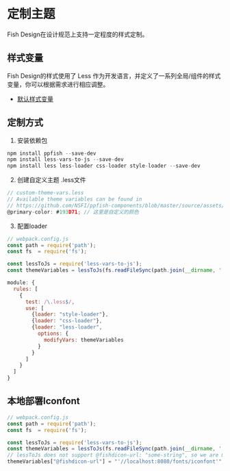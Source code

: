 # 定制主题
Fish Design在设计规范上支持一定程度的样式定制。

## 样式变量
Fish Design的样式使用了 Less 作为开发语言，并定义了一系列全局/组件的样式变量，你可以根据需求进行相应调整。
 - <a href="https://github.com/NSFI/ppfish-components/blob/master/source/assets/css/themes/default.less" target="_blank">默认样式变量</a>

## 定制方式


1.  安装依赖包


```js
npm install ppfish --save-dev
npm install less-vars-to-js --save-dev
npm install less less-loader css-loader style-loader --save-dev
```

2.  创建自定义主题 .less文件


```js
// custom-theme-vars.less
// Available theme variables can be found in
// https://github.com/NSFI/ppfish-components/blob/master/source/assets/css/themes/default.less
@primary-color: #193D71; // 这里是自定义的颜色
```

3.  配置loader


```js
// webpack.config.js
const path = require('path');
const fs  = require('fs');

const lessToJs = require('less-vars-to-js');
const themeVariables = lessToJs(fs.readFileSync(path.join(__dirname, './custom-theme-vars.less'), 'utf8'));

module: {
  rules: [
    {
      test: /\.less$/,
      use: [
        {loader: "style-loader"},
        {loader: "css-loader"},
        {loader: "less-loader",
          options: {
            modifyVars: themeVariables
          }
        }
      ]
    }
  ]
}
```
  
  
## 本地部署Iconfont


```js
// webpack.config.js
const path = require('path');
const fs  = require('fs');

const lessToJs = require('less-vars-to-js');
const themeVariables = lessToJs(fs.readFileSync(path.join(__dirname, './custom-theme-vars.less'), 'utf8'));
// lessToJs does not support @fishdicon-url: "some-string", so we are manually adding it to the produced themeVariables js object here
themeVariables["@fishdicon-url"] = "'//localhost:8080/fonts/iconfont'";
```
